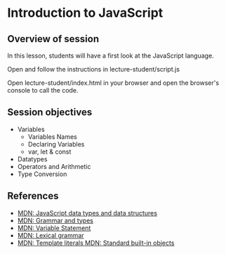 # Introduction to JavaScript

## Overview of session

In this lesson, students will have a first look at the JavaScript language.

Open and follow the instructions in lecture-student/script.js

Open lecture-student/index.html in your browser and open the browser's console to call the code.

## Session objectives

- Variables
  - Variables Names
  - Declaring Variables
  - var, let & const
- Datatypes
- Operators and Arithmetic
- Type Conversion

## References

- [MDN: JavaScript data types and data structures](https://developer.mozilla.org/en-US/docs/Web/JavaScript/Data_structures)
- [MDN: Grammar and types](https://developer.mozilla.org/en-US/docs/Web/JavaScript/Guide/Grammar_and_types)
- [MDN: Variable Statement](https://developer.mozilla.org/en-US/docs/Web/JavaScript/Reference/Statements/var)
- [MDN: Lexical grammar](https://developer.mozilla.org/en-US/docs/Web/JavaScript/Reference/Lexical_grammar)
- [MDN: Template literals MDN: Standard built-in objects](https://developer.mozilla.org/en-US/docs/Web/JavaScript/Reference/Global_Objects)
